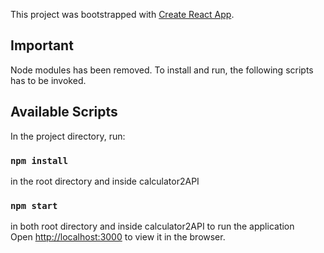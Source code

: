 This project was bootstrapped with [Create React App](https://github.com/facebook/create-react-app).

## Important
Node modules has been removed.
To install and run, the following scripts has to be invoked.

## Available Scripts

In the project directory, run:



### `npm install`
in the root directory and inside calculator2API

### `npm start`
in both root directory and inside calculator2API to run the application <br>
Open [http://localhost:3000](http://localhost:3000) to view it in the browser.



